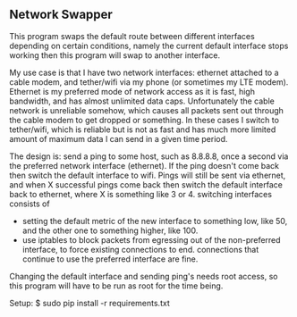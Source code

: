 Network Swapper
---------------

This program swaps the default route between different interfaces depending on certain conditions, namely the current default interface stops working then this program will swap to another interface.

My use case is that I have two network interfaces: ethernet attached to a cable modem, and tether/wifi via my phone (or sometimes my LTE modem). Ethernet is my preferred mode of network access as it is fast, high bandwidth, and has almost unlimited data caps. Unfortunately the cable network is unreliable somehow, which causes all packets sent out through the cable modem to get dropped or something. In these cases I switch to tether/wifi, which is reliable but is not as fast and has much more limited amount of maximum data I can send in a given time period.

The design is:
  send a ping to some host, such as 8.8.8.8, once a second via the preferred network interface (ethernet). If the ping doesn't come back then switch the default interface to wifi. Pings will still be sent via ethernet, and when X successful pings come back then switch the default interface back to ethernet, where X is something like 3 or 4.
  switching interfaces consists of
  * setting the default metric of the new interface to something low, like 50, and the other one to something higher, like 100.
  * use iptables to block packets from egressing out of the non-preferred interface, to force existing connections to end. connections that continue to use the preferred interface are fine.

Changing the default interface and sending ping's needs root access, so this program will have to be run as root for the time being.

Setup:
$ sudo pip install -r requirements.txt

